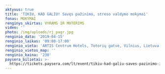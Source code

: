 ```yaml
---
aktyvus: true
title: 'TIKIU, KAD GALIU! Savęs pažinimo, streso valdymo mokymai'
fonas: MOKYMAI
renginys_skirtas: VYRAMS IR MOTERIMS
video: ''
photo: /img/uploads/rj_pagr.jpg
renginio_data: '2019-04-15'
renginio_laikas: '09:00-17:00'
renginio_vieta: 'ARTIS Centrum Hotels, Totorių gatvė, Vilnius, Lietuva'
renginio_vietos_map: ''
renginio_kaina: '230'
paysera_bilietai: >-
  https://tickets.paysera.com/lt/event/tikiu-kad-galiu-saves-pazinimo-ir-streso-valdymo-mokymai
---
```


